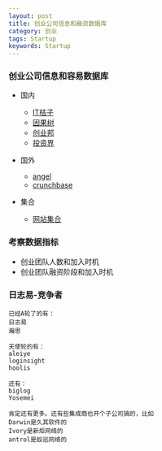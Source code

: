 ```yaml
---
layout: post
title: 创业公司信息和融资数据库
category: 创业
tags: Startup
keywords: Startup
---
```


### 创业公司信息和容易数据库

* 国内
  * [IT桔子](https://www.itjuzi.com/)
  * [因果树](http://www.innotree.cn/)
  * [创业邦](http://www.cyzone.cn/event/)
  * [投资界](http://www.pedaily.cn/)

* 国外
  * [angel](https://angel.co/companies/trending)
  * [crunchbase](https://www.crunchbase.com/)

* 集合
  * [网站集合](http://hao.199it.com/tzsj.html)

### 考察数据指标

* 创业团队人数和加入时机
* 创业团队融资阶段和加入时机

### 日志易-竞争者

```
已经A轮了的有：
日志易
瀚思

天使轮的有：
aleiye
loginsight
hoolis

还有：
biglog
Yosemei

肯定还有更多。还有些集成商也开个子公司搞的，比如
Darwin是久其软件的
Ivory是新炬网络的
antrol是蚁巡网络的
```

